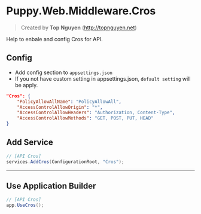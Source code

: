 ﻿# Puppy.Web.Middleware.Cros
> Created by **Top Nguyen** (http://topnguyen.net)

Help to enbale and config Cros for API.

## Config
- Add config section to `appsettings.json`
- If you not have custom setting in appsettings.json, `default setting` will be apply.

```json
"Cros": {
    "PolicyAllowAllName": "PolicyAllowAll",
    "AccessControlAllowOrigin": "*",
    "AccessControlAllowHeaders": "Authorization, Content-Type",
    "AccessControlAllowMethods": "GET, POST, PUT, HEAD"
}
```

## Add Service

```csharp
// [API Cros]
services.AddCros(ConfigurationRoot, "Cros");
```

---

## Use Application Builder

```csharp
// [API Cros]
app.UseCros();
```